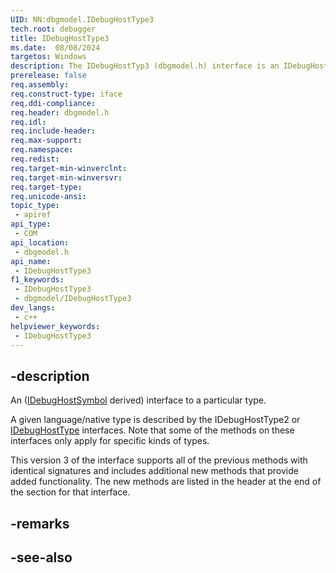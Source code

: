 ```yaml
---
UID: NN:dbgmodel.IDebugHostType3
tech.root: debugger
title: IDebugHostType3
ms.date:  08/08/2024
targetos: Windows
description: The IDebugHostTyp3 (dbgmodel.h) interface is an IDebugHostSymbol derived interface that provides access to a particular type.
prerelease: false
req.assembly: 
req.construct-type: iface
req.ddi-compliance: 
req.header: dbgmodel.h
req.idl: 
req.include-header: 
req.max-support: 
req.namespace: 
req.redist: 
req.target-min-winverclnt: 
req.target-min-winversvr: 
req.target-type: 
req.unicode-ansi: 
topic_type:
 - apiref
api_type:
 - COM
api_location:
 - dbgmodel.h
api_name:
 - IDebugHostType3
f1_keywords:
 - IDebugHostType3
 - dbgmodel/IDebugHostType3
dev_langs:
 - c++
helpviewer_keywords:
 - IDebugHostType3
---
```


## -description

An ([IDebugHostSymbol](nn-dbgmodel-idebughostsymbol.md) derived) interface to a particular type.

A given language/native type is described by the IDebugHostType2 or [IDebugHostType](nn-dbgmodel-idebughosttype.md) interfaces. Note that some of the methods on these interfaces only apply for specific kinds of types.

This version 3 of the interface supports all of the previous methods with identical signatures and includes additional new methods that provide added functionality. The new methods are listed in the header at the end of the section for that interface.

## -remarks

## -see-also

